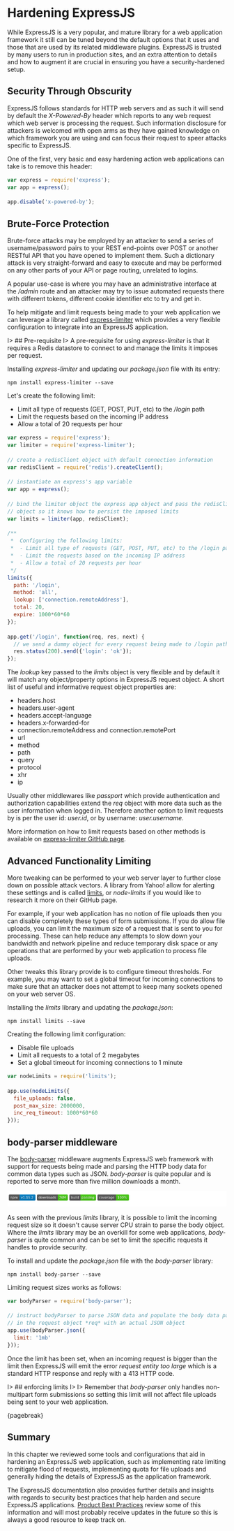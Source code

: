 # Hardening ExpressJS

While ExpressJS is a very popular, and mature library for a web application framework it still can be tuned beyond the default options that it uses and those that are used by its related middleware plugins. ExpressJS is trusted by many users to run in production sites, and an extra attention to details and how to augment it are crucial in ensuring you have a security-hardened setup.

## Security Through Obscurity

ExpressJS follows standards for HTTP web servers and as such it will send by default the *X-Powered-By* header which reports to any web request which web server is processing the request. Such information disclosure for attackers is welcomed with open arms as they have gained knowledge on which framework you are using and can focus their request to speer attacks specific to ExpressJS.

One of the first, very basic and easy hardening action web applications can take is to remove this header:

```js
var express = require('express');
var app = express();

app.disable('x-powered-by');
```

## Brute-Force Protection

Brute-force attacks may be employed by an attacker to send a series of username/password pairs to your REST end-points over POST or another RESTful API that you have opened to implement them. Such a dictionary attack is very straight-forward and easy to execute and may be performed on any other parts of your API or page routing, unrelated to logins.

A popular use-case is where you may have an administrative interface at the */admin* route and an attacker may try to issue automated requests there with different tokens, different cookie identifier etc to try and get in.

To help mitigate and limit requests being made to your web application we can leverage a library called [express-limiter](https://github.com/ded/express-limiter) which provides a very flexible configuration to integrate into an ExpressJS application.

I> ## Pre-requisite
I> A pre-requisite for using *express-limiter* is that it requires a Redis datastore to connect to and manage the limits it imposes per request.

Installing *express-limiter* and updating our *package.json* file with its entry:

```
npm install express-limiter --save
```

Let's create the following limit:

* Limit all type of requests (GET, POST, PUT, etc) to the */login* path
* Limit the requests based on the incoming IP address
* Allow a total of 20 requests per hour

```js
var express = require('express');
var limiter = require('express-limiter');

// create a redisClient object with default connection information
var redisClient = require('redis').createClient();

// instantiate an express's app variable
var app = express();

// bind the limiter object the express app object and pass the redisClient
// object so it knows how to persist the imposed limits
var limits = limiter(app, redisClient);

/**
 *  Configuring the following limits:
 *  - Limit all type of requests (GET, POST, PUT, etc) to the /login path
 *  - Limit the requests based on the incoming IP address
 *  - Allow a total of 20 requests per hour
 */
limits({
  path: '/login',
  method: 'all',
  lookup: ['connection.remoteAddress'],
  total: 20,
  expire: 1000*60*60
});

app.get('/login', function(req, res, next) {
  // we send a dummy object for every request being made to /login path
  res.status(200).send({'login': 'ok'});
});
```

The *lookup* key passed to the *limits* object is very flexible and by default it will match any object/property options in ExpressJS request object. A short list of useful and informative request object properties are:

* headers.host
* headers.user-agent
* headers.accept-language
* headers.x-forwarded-for
* connection.remoteAddress and connection.remotePort
* url
* method
* path
* query
* protocol
* xhr
* ip

Usually other middlewares like *passport* which provide authentication and authorization capabilities extend the *req* object with more data such as the user information when logged in. Therefore another option to limit requests by is per the user id: *user.id*, or by username: *user.username*.

More information on how to limit requests based on other methods is available on [express-limiter GitHub page](https://github.com/ded/express-limiter).

## Advanced Functionality Limiting

More tweaking can be performed to your web server layer to further close down on possible attack vectors.
A library from Yahoo! allow for alerting these settings and is called [limits](https://github.com/yahoo/node-limits), or *node-limits* if you would like to research it more on their GitHub page.

For example, if your web application has no notion of file uploads then you can disable completely these types of form submissions. If you do allow file uploads, you can limit the maximum size of a request that is sent to you for processing. These can help reduce any attempts to slow down your bandwidth and network pipeline and reduce temporary disk space or any operations that are performed by your web application to process file uploads.

Other tweaks this library provide is to configure timeout thresholds. For example, you may want to set a global timeout for incoming connections to make sure that an attacker does not attempt to keep many sockets opened on your web server OS.

Installing the *limits* library and updating the *package.json*:

```
npm install limits --save
```

Creating the following limit configuration:

* Disable file uploads
* Limit all requests to a total of 2 megabytes
* Set a global timeout for incoming connections to 1 minute

```js
var nodeLimits = require('limits');

app.use(nodeLimits({
  file_uploads: false,
  post_max_size: 2000000,
  inc_req_timeout: 1000*60*60
}));
```

## body-parser middleware

The [body-parser](https://github.com/expressjs/body-parser) middleware augments ExpressJS web framework with support for requests being made and parsing the HTTP body data for common data types such as JSON. *body-parser* is quite popular and is reported to serve more than five million downloads a month.

![](images/bodyparser-badges.png)

As seen with the previous *limits* library, it is possible to limit the incoming request size so it doesn't cause server CPU strain to parse the body object. Where the *limits* library may be an overkill for some web applications, *body-parser* is quite common and can be set to limit the specific requests it handles to provide security.

To install and update the *package.json* file with the *body-parser* library:

```
npm install body-parser --save
```

Limiting request sizes works as follows:

```js
var bodyParser = require('body-parser');

// instruct bodyParser to parse JSON data and populate the body data payload
// in the request object *req* with an actual JSON object
app.use(bodyParser.json({
  limit: '1mb'
}));
```

Once the limit has been set, when an incoming request is bigger than the limit then ExpressJS will emit the error *request entity too large* which is a standard HTTP response and reply with a 413 HTTP code.

I> ## enforcing limits
I>
I> Remember that *body-parser* only handles non-multipart form submissions so setting this limit will not affect file uploads being sent to your web application.

{pagebreak}

## Summary

In this chapter we reviewed some tools and configurations that aid in hardening an ExpressJS web application, such as implementing rate limiting to mitigate flood of requests, implementing quota for file uploads and generally hiding the details of ExpressJS as the application framework.

The ExpressJS documentation also provides further details and insights with regards to security best practices that help harden and secure ExpressJS applications. [Product Best Practices](http://expressjs.com/en/advanced/best-practice-security.html) review some of this information and will most probably receive updates in the future so this is always a good resource to keep track on.
